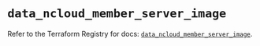 # `data_ncloud_member_server_image`

Refer to the Terraform Registry for docs: [`data_ncloud_member_server_image`](https://registry.terraform.io/providers/navercloudplatform/ncloud/4.0.4/docs/data-sources/member_server_image).
